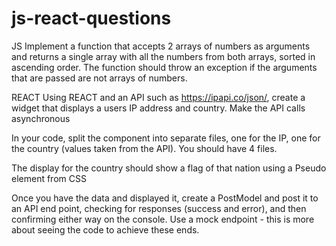 # js-react-questions

JS
Implement a function that accepts 2 arrays of numbers as arguments and returns a single array with all the numbers from both arrays, sorted in ascending order. The function should throw an exception if the arguments that are passed are not arrays of numbers.

REACT
Using REACT and an API such as https://ipapi.co/json/, create a widget that displays a users IP address and country. Make the API calls asynchronous

In your code, split the component into separate files, one for the IP, one for the country (values taken from the API). You should have 4 files.

The display for the country should show a flag of that nation using a Pseudo element from CSS

Once you have the data and displayed it, create a PostModel and post it to an API end point, checking for responses (success and error), and then confirming either way on the console. Use a mock endpoint - this is more about seeing the code to achieve these ends.
